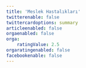 ```yaml
---
title: 'Meslek Hastalıkları'
twitterenable: false
twittercardoptions: summary
articleenabled: false
orgaenabled: false
orga:
    ratingValue: 2.5
orgaratingenabled: false
facebookenable: false
---
```


